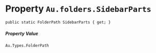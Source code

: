 # Property `Au.folders.SidebarParts`

```
public static FolderPath SidebarParts { get; }
```

##### Property Value

`Au.Types.FolderPath`